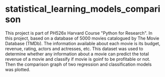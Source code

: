 # statistical_learning_models_comparison
 This project is part of PH526x Harvard Course "Python for Research". In this project, based on a database of 5000 movies catalogued by The Movie Database (TMDb). The information available about each movie is its budget, revenue, rating, actors and actresses, etc. This dataset was used to determine whether any information about a movie can predict the total revenue of a movie and classify if movie is goinf to be profitable or not. Then the comparison graph of two regression and classification models was plotted.
